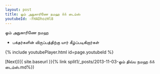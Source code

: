 ```yaml
---
layout: post
title: ஓம் அநுகாரிணே நமஹ ௧௧ டைம்ஸ்
youtubeId: -FHADhozHl8
---
```

 
 
 ஓம் அநுகாரிணே நமஹ  
 
 -  பக்தர்களின் விருப்பத்திற்கு யார் கீழ்ப்படிகிறார்கள் 
 
  
 
  
 
 
 
 
 
 


{% include youtubePlayer.html id=page.youtubeId %}
 
[Next]({{ site.baseurl }}{% link  split1/_posts/2013-11-03-ஓம் திவ்ய நமஹ ௧௧ டைம்ஸ்.md%})
 
